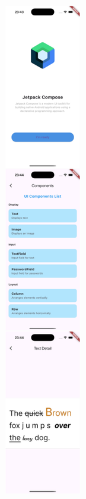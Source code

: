 <p align="center">
  <img src="sample/bai11.jpg" width="200" style="margin: 0 100px;" alt="bai21"/>
  <img src="sample/bai12.jpg" width="200" style="margin: 0 100px;" alt="bai222"/>
  <img src="sample/bai13.jpg" width="200" style="margin: 0 100px;" alt="bai23"/>
</p>
